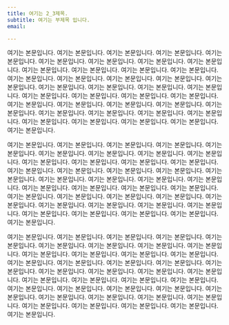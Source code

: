 ```yaml
---
title: 여기는 2_3제목.
subtitle: 여기는 부제목 입니다.
email: 

---
```

여기는 본문입니다. 여기는 본문입니다. 여기는 본문입니다. 여기는 본문입니다. 여기는 본문입니다. 여기는 본문입니다. 여기는 본문입니다. 여기는 본문입니다. 여기는 본문입니다. 여기는 본문입니다. 여기는 본문입니다. 여기는 본문입니다. 여기는 본문입니다. 여기는 본문입니다. 여기는 본문입니다. 여기는 본문입니다. 여기는 본문입니다. 여기는 본문입니다. 여기는 본문입니다. 여기는 본문입니다. 여기는 본문입니다. 여기는 본문입니다. 여기는 본문입니다. 여기는 본문입니다. 여기는 본문입니다. 여기는 본문입니다. 여기는 본문입니다. 여기는 본문입니다. 여기는 본문입니다. 여기는 본문입니다. 여기는 본문입니다. 여기는 본문입니다. 여기는 본문입니다. 여기는 본문입니다. 여기는 본문입니다. 여기는 본문입니다. 여기는 본문입니다. 여기는 본문입니다. 여기는 본문입니다. 여기는 본문입니다. 

여기는 본문입니다. 여기는 본문입니다. 여기는 본문입니다. 여기는 본문입니다. 여기는 본문입니다. 여기는 본문입니다. 여기는 본문입니다. 여기는 본문입니다. 여기는 본문입니다. 여기는 본문입니다. 여기는 본문입니다. 여기는 본문입니다. 여기는 본문입니다. 여기는 본문입니다. 여기는 본문입니다. 여기는 본문입니다. 여기는 본문입니다. 여기는 본문입니다. 여기는 본문입니다. 여기는 본문입니다. 여기는 본문입니다. 여기는 본문입니다. 여기는 본문입니다. 여기는 본문입니다. 여기는 본문입니다. 여기는 본문입니다. 여기는 본문입니다. 여기는 본문입니다. 여기는 본문입니다. 여기는 본문입니다. 여기는 본문입니다. 여기는 본문입니다. 여기는 본문입니다. 여기는 본문입니다. 여기는 본문입니다. 여기는 본문입니다. 여기는 본문입니다. 여기는 본문입니다. 여기는 본문입니다. 여기는 본문입니다. 

여기는 본문입니다. 여기는 본문입니다. 여기는 본문입니다. 여기는 본문입니다. 여기는 본문입니다. 여기는 본문입니다. 여기는 본문입니다. 여기는 본문입니다. 여기는 본문입니다. 여기는 본문입니다. 여기는 본문입니다. 여기는 본문입니다. 여기는 본문입니다. 여기는 본문입니다. 여기는 본문입니다. 여기는 본문입니다. 여기는 본문입니다. 여기는 본문입니다. 여기는 본문입니다. 여기는 본문입니다. 여기는 본문입니다. 여기는 본문입니다. 여기는 본문입니다. 여기는 본문입니다. 여기는 본문입니다. 여기는 본문입니다. 여기는 본문입니다. 여기는 본문입니다. 여기는 본문입니다. 여기는 본문입니다. 여기는 본문입니다. 여기는 본문입니다. 여기는 본문입니다. 여기는 본문입니다. 여기는 본문입니다. 여기는 본문입니다. 여기는 본문입니다. 여기는 본문입니다. 여기는 본문입니다. 여기는 본문입니다. 


